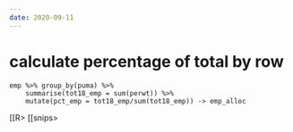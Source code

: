 ```yaml
---
date: 2020-09-11
---
```


# calculate percentage of total by row

	emp %>% group_by(puma) %>% 
		summarise(tot18_emp = sum(perwt)) %>% 
		mutate(pct_emp = tot18_emp/sum(tot18_emp)) -> emp_alloc


[[R>
[[snips>


